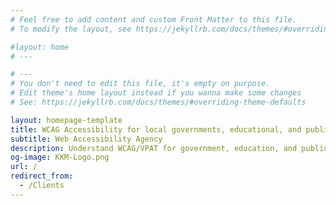 ```yaml
---
# Feel free to add content and custom Front Matter to this file.
# To modify the layout, see https://jekyllrb.com/docs/themes/#overriding-theme-defaults

#layout: home
# ---

# ---
# You don't need to edit this file, it's empty on purpose.
# Edit theme's home layout instead if you wanna make some changes
# See: https://jekyllrb.com/docs/themes/#overriding-theme-defaults

layout: homepage-template
title: WCAG Accessibility for local governments, educational, and public sectors.
subtitle: Web Accessibility Agency
description: Understand WCAG/VPAT for government, education, and public sectors. Ensure web accessibility compliance with Section 508 and WCAG POUR principles. Align with web accessibility guidelines for local governments.
og-image: KKM-Logo.png
url: /
redirect_from:
  - /Clients
---
```

